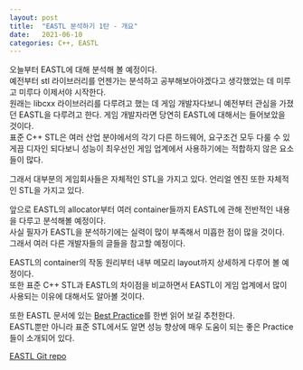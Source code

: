 ```yaml
---
layout: post
title:  "EASTL 분석하기 1탄 - 개요"
date:   2021-06-10
categories: C++, EASTL
---
```


오늘부터 EASTL에 대해 분석해 볼 예정이다.      
예전부터 stl 라이브러리를 언젠가는 분석하고 공부해보아야겠다고 생각했었는 데 미루고 미루다 이제서야 시작한다.       
원래는 libcxx 라이브러리를 다루려고 했는 데 게임 개발자다보니 예전부터 관심을 가졌던 EASTL을 다루려고 한다. 게임 개발자라면 당연히 EASTL에 대해서는 들어보았을 것이다.     
표준 C++ STL은 여러 산업 분야에서의 각기 다른 하드웨어, 요구조건 모두 다룰 수 있게끔 디자인 되다보니 성능이 최우선인 게임 업계에서 사용하기에는 적합하지 않은 요소들이 많다.         

그래서 대부분의 게임회사들은 자체적인 STL을 가지고 있다. 언리얼 엔진 또한 자체적인 STL을 가지고 있다.      

앞으로 EASTL의 allocator부터 여러 container들까지 EASTL에 관해 전반적인 내용을 다루고 분석해볼 예정이다.        
사실 필자가 EASTL을 분석하기에는 실력이 많이 부족해서 미흡한 점이 많을 것이다.      
그래서 여러 다른 개발자들의 글들을 참고할 예정이다.         

EASTL의 container의 작동 원리부터 내부 메모리 layout까지 상세하게 다루어 볼 예정이다.     
또한 표준 C++ STL과 EASTL의 차이점을 비교하면서 EASTL이 게임 업계에서 많이 사용되는 이유에 대해서도 알아볼 것이다.       

또한 EASTL 문서에 있는 [Best Practice](https://eastl.docsforge.com/master/best-practices/)를 한번 읽어 보길 추천한다.         
EASTL뿐만 아니라 표준 STL에서도 알면 성능 향상에 매우 도움이 되는 좋은 Practice들이 소개되어 있다.         

[EASTL Git repo](https://github.com/electronicarts/EASTL)


 
